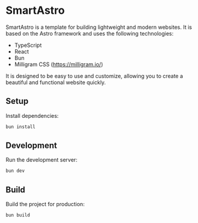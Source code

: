 # SmartAstro

SmartAstro is a template for building lightweight and modern websites. It is based on the Astro framework and uses the following technologies:

* TypeScript
* React
* Bun
* Milligram CSS (https://milligram.io/)


It is designed to be easy to use and customize, allowing you to create a beautiful and functional website quickly.

## Setup

Install dependencies:

```bash
bun install
```

## Development

Run the development server:

```bash
bun dev
```

## Build

Build the project for production:

```bash
bun build
```
